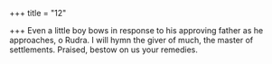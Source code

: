 +++
title = "12"

+++
Even a little boy bows in response to his approving father as he  approaches, o Rudra.
I will hymn the giver of much, the master of settlements. Praised,
bestow on us your remedies.